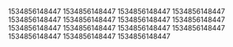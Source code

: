 1534856148447
1534856148447
1534856148447
1534856148447
1534856148447
1534856148447
1534856148447
1534856148447
1534856148447
1534856148447
1534856148447
1534856148447
1534856148447
1534856148447
1534856148447